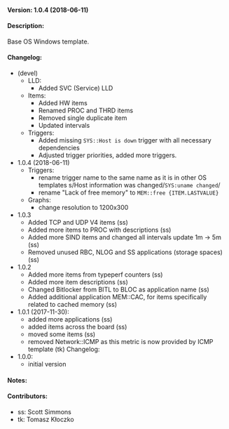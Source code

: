 #### Version: 1.0.4 (2018-06-11)

#### Description:
Base OS Windows template.

#### Changelog:
- (devel)
  - LLD:
    - Added SVC (Service) LLD
  - Items:
    - Added HW items
    - Renamed PROC and THRD items
    - Removed single duplicate item
    - Updated intervals
  - Triggers:
    - Added missing ```SYS::Host is down``` trigger with all necessary dependencies
    - Adjusted trigger priorities, added more triggers.
- 1.0.4 (2018-06-11)
  - Triggers:
    - rename trigger name to the same name as it is in other OS templates
       s/Host information was changed/```SYS:uname changed```/
    - rename "Lack of free memory" to ```MEM::free {ITEM.LASTVALUE}```
  - Graphs:
    - change resolution to 1200x300
- 1.0.3
  - Added TCP and UDP V4 items (ss)
  - Added more items to PROC with descriptions (ss)
  - Added more SIND items and changed all intervals update 1m -> 5m (ss)
  - Removed unused RBC, NLOG and SS applications (storage spaces) (ss)
- 1.0.2
  - Added more items from typeperf counters (ss)
  - Added more item descriptions (ss)
  - Changed Bitlocker from BITL to BLOC as application name (ss)
  - Added additional application MEM::CAC, for items specifically related to cached memory (ss)
- 1.0.1 (2017-11-30):
  - added more applications (ss)
  - added items across the board (ss)
  - moved some items (ss)
  - removed Network::ICMP as this metric is now provided by ICMP template (tk)
Changelog:
- 1.0.0:
  - initial version

#### Notes:

#### Contributors:
- ss: Scott Simmons
- tk: Tomasz Kłoczko

